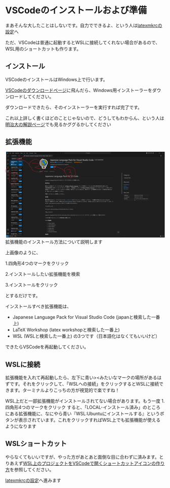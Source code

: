# VSCodeのインストールおよび準備
まあそんな大したことはしないです。自力でできるよ、という人は[latexmkrcの設定](latexmkrc.md)へ

ただ、VSCodeは普通に起動するとWSLに接続してくれない場合があるので、WSL用のショートカットも作ります。
## インストール
VSCodeのインストールはWindows上で行います。

[VSCodeのダウンロードページ](https://code.visualstudio.com/download)に飛んだら、Windows用インストーラーをダウンロードしてください。

ダウンロードできたら、そのインストーラーを実行すれば完了です。

これ以上詳しく書くほどのことじゃないので、どうしてもわからん、という人は[明治大の解説ページ](https://www.isc.meiji.ac.jp/~be00085/ctips/vscode/)でも見るかググるかしてください
## 拡張機能
![拡張機能のインストール](extensions.png)
拡張機能のインストール方法について説明します

上画像のように、

1\.四角形4つのマークをクリック

2\.インストールしたい拡張機能を検索

3\.インストールをクリック

とするだけです。

インストールすべき拡張機能は、
* Japanese Language Pack for Visual Studio Code (japanと検索した一番上)
* LaTeX Workshop (latex workshopと検索した一番上)
* WSL (WSLと検索した一番上)
の3つです（日本語化はなくてもいいけど）

できたらVSCodeを再起動してください。
## WSLに接続
拡張機能を入れて再起動したら、左下に青い><みたいなマークの場所があるはずです。それをクリックして、「WSLへの接続」をクリックするとWSLに接続できます。ターミナルよりこっちの方が視覚的で楽ですね！

WSL上だと一部拡張機能がインストールされてない場合があります。もう一度
1\.四角形4つのマークをクリック
すると、「LOCAL-インストール済み」のところにある拡張機能に、なにやら青い『WSL:Ubuntuにインストールする』というボタンが表示されています。これをクリックすればWSL上でも拡張機能が使えるようになります

## WSLショートカット
やらなくてもいいですが、やった方があとあと面倒な目に合わずに済みます。とりあえず[WSL上のプロジェクトをVSCodeで開くショートカットアイコンの作り方](https://qiita.com/albyte/items/348459f21e21eff1d83f)を参照してください。

[latexmkrcの設定](latexmkrc.md)へ進みます
